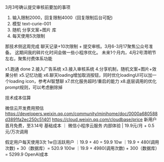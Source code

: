 3月3号确认提交审核前要加的事项
1. 输入限制2000，回复限制4000（回复限制后台可配)
2. 模型 text-curie-001
3. 随机 分享文案+图片 库
4. 每天使用5次限制


那技术侧这周完成 聊天记录+10次限制 + 提交审核。3月6-3月17聚焦公众号准备。 这期间我的碎片化时间会做一些小程序优化。
未来1个月内，4月2号清明节左右，聚焦付费体系功能

x1.跑通 done
2.接入广告系统
x3.接入审核系统
4.分享机制，随机文案+图片+效果分析
x5.记忆功能
x6.聊天loading增加取消按钮，同时优化loadingUI可以加一个loading icon，参考AI智慧聊
x7.优化服务超时/重启的能力
x8.底层调用的优化prompt规则，可以考虑删除掉

技术成本估算

微信云开发费用预估
 https://developers.weixin.qq.com/community/minihome/doc/0000a680588d3891fa2ec250c51401
 https://cloud.weixin.qq.com/cloudbase/price
 新用户首月免费，至3.14号
基础成本 ｜ 微信小程序云服务
内部体验 | 19.9元/月 + 0.5元/万次调用

假定用户每天使用3次
1w日活跃用户 ｜19.9 + 40 = 59.9
10w ｜19.9 + 480(调用次数) + 30（数据库）= 520.9
100w ｜19.9 + 4980(调用次数) + 300（数据库）= 5299.9
OpenAI成本